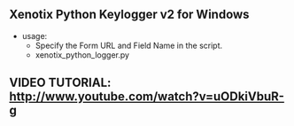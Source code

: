## Xenotix Python Keylogger v2 for Windows

- usage:
  - Specify the Form URL and Field Name in the script.
  - xenotix_python_logger.py

## VIDEO TUTORIAL: http://www.youtube.com/watch?v=uODkiVbuR-g

